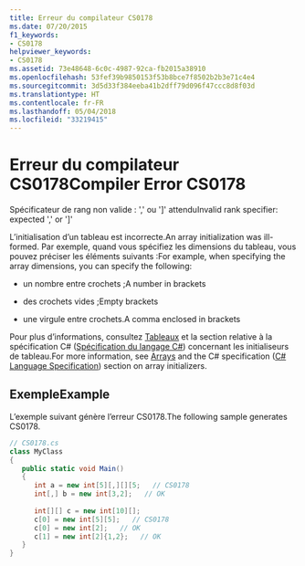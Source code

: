 ```yaml
---
title: Erreur du compilateur CS0178
ms.date: 07/20/2015
f1_keywords:
- CS0178
helpviewer_keywords:
- CS0178
ms.assetid: 73e48648-6c0c-4987-92ca-fb2015a38910
ms.openlocfilehash: 53fef39b9850153f53b8bce7f8502b2b3e71c4e4
ms.sourcegitcommit: 3d5d33f384eeba41b2dff79d096f47ccc8d8f03d
ms.translationtype: HT
ms.contentlocale: fr-FR
ms.lasthandoff: 05/04/2018
ms.locfileid: "33219415"
---
```

# <a name="compiler-error-cs0178"></a><span data-ttu-id="f4da2-102">Erreur du compilateur CS0178</span><span class="sxs-lookup"><span data-stu-id="f4da2-102">Compiler Error CS0178</span></span>
<span data-ttu-id="f4da2-103">Spécificateur de rang non valide : ',' ou ']' attendu</span><span class="sxs-lookup"><span data-stu-id="f4da2-103">Invalid rank specifier: expected ',' or ']'</span></span>  
  
 <span data-ttu-id="f4da2-104">L’initialisation d’un tableau est incorrecte.</span><span class="sxs-lookup"><span data-stu-id="f4da2-104">An array initialization was ill-formed.</span></span> <span data-ttu-id="f4da2-105">Par exemple, quand vous spécifiez les dimensions du tableau, vous pouvez préciser les éléments suivants :</span><span class="sxs-lookup"><span data-stu-id="f4da2-105">For example, when specifying the array dimensions, you can specify the following:</span></span>  
  
-   <span data-ttu-id="f4da2-106">un nombre entre crochets ;</span><span class="sxs-lookup"><span data-stu-id="f4da2-106">A number in brackets</span></span>  
  
-   <span data-ttu-id="f4da2-107">des crochets vides ;</span><span class="sxs-lookup"><span data-stu-id="f4da2-107">Empty brackets</span></span>  
  
-   <span data-ttu-id="f4da2-108">une virgule entre crochets.</span><span class="sxs-lookup"><span data-stu-id="f4da2-108">A comma enclosed in brackets</span></span>  
  
 <span data-ttu-id="f4da2-109">Pour plus d’informations, consultez [Tableaux](../../../csharp/programming-guide/arrays/index.md) et la section relative à la spécification C# ([Spécification du langage C#](../../../csharp/language-reference/language-specification/index.md)) concernant les initialiseurs de tableau.</span><span class="sxs-lookup"><span data-stu-id="f4da2-109">For more information, see [Arrays](../../../csharp/programming-guide/arrays/index.md) and the C# specification ([C# Language Specification](../../../csharp/language-reference/language-specification/index.md)) section on array initializers.</span></span>  
  
## <a name="example"></a><span data-ttu-id="f4da2-110">Exemple</span><span class="sxs-lookup"><span data-stu-id="f4da2-110">Example</span></span>  
 <span data-ttu-id="f4da2-111">L’exemple suivant génère l’erreur CS0178.</span><span class="sxs-lookup"><span data-stu-id="f4da2-111">The following sample generates CS0178.</span></span>  
  
```csharp  
// CS0178.cs  
class MyClass  
{  
   public static void Main()  
   {  
      int a = new int[5][,][][5;   // CS0178  
      int[,] b = new int[3,2];   // OK  
  
      int[][] c = new int[10][];  
      c[0] = new int[5][5];   // CS0178  
      c[0] = new int[2];   // OK  
      c[1] = new int[2]{1,2};   // OK  
   }  
}  
```
